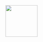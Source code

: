 <div id="header" align="center">
  <img src="https://media.giphy.com/media/M9gbBd9nbDrOTu1Mqx/giphy.gif](https://media.giphy.com/media/tOi4zkAikroTOBV9oy/giphy.gif" width="100"/>
</div>

